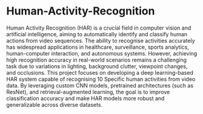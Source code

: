 # Human-Activity-Recognition

Human Activity Recognition (HAR) is a crucial field in computer vision and artificial intelligence,
aiming to automatically identify and classify human actions from video sequences. The ability to
recognise activities accurately has widespread applications in healthcare, surveillance, sports
analytics, human-computer interaction, and autonomous systems. However, achieving high
recognition accuracy in real-world scenarios remains a challenging task due to variations in
lighting, background clutter, viewpoint changes, and occlusions.
This project focuses on developing a deep learning-based HAR system capable of recognising 10
Specific human activities from video data. By leveraging custom CNN models, pretrained
architectures (such as ResNet), and retrieval-augmented learning, the goal is to improve
classification accuracy and make HAR models more robust and generalizable across diverse
datasets.
